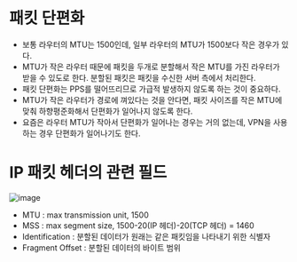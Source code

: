 # 패킷 단편화

- 보통 라우터의 MTU는 1500인데, 일부 라우터의 MTU가 1500보다 작은 경우가 있다.
- MTU가 작은 라우터 때문에 패킷을 두개로 분할해서 작은 MTU를 가진 라우터가 받을 수 있도로 한다. 분할된 패킷은 패킷을 수신한 서버 측에서 처리한다.
- 패킷 단편화는 PPS를 떨어뜨리므로 가급적 발생하지 않도록 하는 것이 중요하다.
- MTU가 작은 라우터가 경로에 껴있다는 것을 안다면, 패킷 사이즈를 작은 MTU에 맞춰 하향평준화해서 단편화가 일어나지 않도록 한다.
- 요즘은 라우터 MTU가 작아서 단편화가 일어나는 경우는 거의 없는데, VPN을 사용하는 경우 단편화가 일어나기도 한다.

# IP 패킷 헤더의 관련 필드

![image](https://github.com/Mingadinga/2023_Study_CS/assets/53958188/976354f9-44c2-4136-85a0-1614ba41c729)

- MTU : max transmission unit, 1500
- MSS : max segment size, 1500-20(IP 헤더)-20(TCP 헤더) = 1460
- Identification : 분할된 데이터가 원래는 같은 패킷임을 나타내기 위한 식별자
- Fragment Offset : 분할된 데이터의 바이트 범위